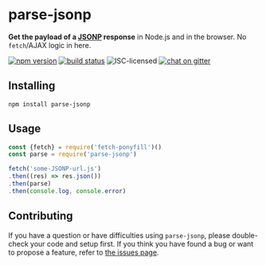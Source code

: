 # parse-jsonp

**Get the payload of a [JSONP](https://en.wikipedia.org/wiki/JSONP) response** in Node.js and in the browser. No `fetch`/AJAX logic in here.

[![npm version](https://img.shields.io/npm/v/parse-jsonp.svg)](https://www.npmjs.com/package/parse-jsonp)
[![build status](https://img.shields.io/travis/derhuerst/parse-jsonp.svg)](https://travis-ci.org/derhuerst/parse-jsonp)
![ISC-licensed](https://img.shields.io/github/license/derhuerst/parse-jsonp.svg)
[![chat on gitter](https://badges.gitter.im/derhuerst.svg)](https://gitter.im/derhuerst)


## Installing

```shell
npm install parse-jsonp
```


## Usage

```js
const {fetch} = require('fetch-ponyfill')()
const parse = require('parse-jsonp')

fetch('some-JSONP-url.js')
.then((res) => res.json())
.then(parse)
.then(console.log, console.error)
```


## Contributing

If you have a question or have difficulties using `parse-jsonp`, please double-check your code and setup first. If you think you have found a bug or want to propose a feature, refer to [the issues page](https://github.com/derhuerst/parse-jsonp/issues).
